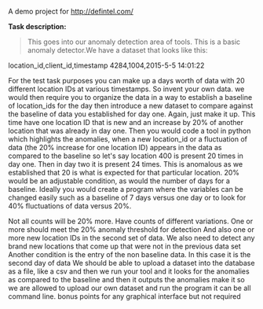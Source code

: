 A demo project for http://defintel.com/

**Task description:**

> This goes into our anomaly detection area of tools. This is a basic anomaly detector.We have a dataset that looks like this:

location_id,client_id,timestamp
4284,1004,2015-5-5 14:01:22

For the test task purposes you can make up a days worth of data with 20 different location IDs at various timestamps. So invent your own data.
we would then require you to organize the data in a way to establish a baseline of location_ids for the day
then introduce a new dataset to compare against the baseline of data you established for day one. Again, just make it up. This time have one location ID that is new and an increase by 20% of another location that was already in day one.
Then you would code a tool in python which highlights the anomalies, when a new location_id or a fluctuation of data (the 20% increase for one location ID) appears in the data as compared to the baseline
so let's say location 400 is present 20 times in day one. Then in day two it is present 24 times. This is anomalous as we established that 20 is what is expected for that particular location.
20% would be an adjustable condition, as would the number of days for a baseline. Ideally you would create a program where the variables can be changed easily
such as a baseline of 7 days versus one day or to look for 40% fluctuations of data versus 20%.

Not all counts will be 20% more. Have counts of different variations. One or more should meet the 20% anomaly threshold for detection
And also one or more new location IDs in the second set of data. We also need to detect any brand new locations that come up that were not in the previous data set
Another condition is the entry of the non baseline data. In this case it is the second day of data
We should be able to upload a dataset into the database as a file, like a csv
and then we run your tool and it looks for the anomalies as compared to the baseline
and then it outputs the anomalies
make it so we are allowed to upload our own dataset and run the program
it can be all command line. bonus points for any graphical interface but not required
